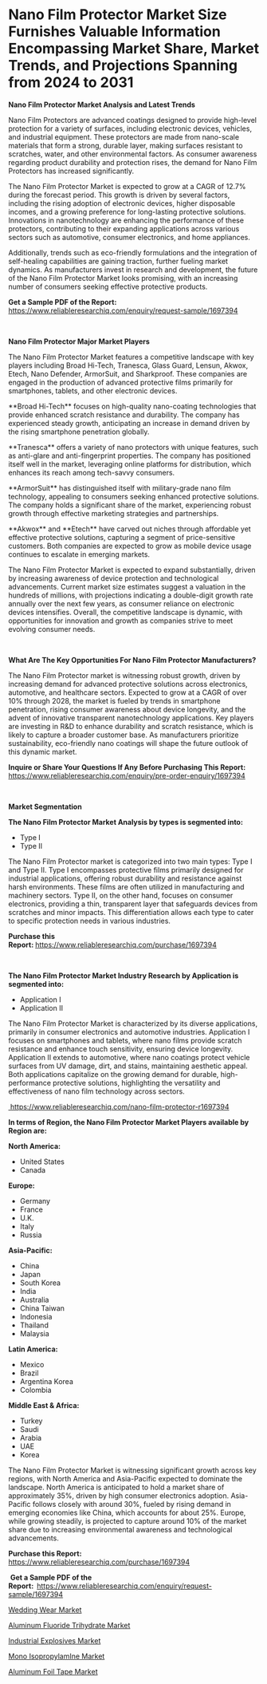<p><h1>Nano Film Protector Market Size Furnishes Valuable Information Encompassing Market Share, Market Trends, and Projections Spanning from 2024 to 2031</h1></p><p><strong>Nano Film Protector Market Analysis and Latest Trends</strong></p>
<p><p>Nano Film Protectors are advanced coatings designed to provide high-level protection for a variety of surfaces, including electronic devices, vehicles, and industrial equipment. These protectors are made from nano-scale materials that form a strong, durable layer, making surfaces resistant to scratches, water, and other environmental factors. As consumer awareness regarding product durability and protection rises, the demand for Nano Film Protectors has increased significantly.</p><p>The Nano Film Protector Market is expected to grow at a CAGR of 12.7% during the forecast period. This growth is driven by several factors, including the rising adoption of electronic devices, higher disposable incomes, and a growing preference for long-lasting protective solutions. Innovations in nanotechnology are enhancing the performance of these protectors, contributing to their expanding applications across various sectors such as automotive, consumer electronics, and home appliances.</p><p>Additionally, trends such as eco-friendly formulations and the integration of self-healing capabilities are gaining traction, further fueling market dynamics. As manufacturers invest in research and development, the future of the Nano Film Protector Market looks promising, with an increasing number of consumers seeking effective protective products.</p></p>
<p><strong>Get a Sample PDF of the Report:&nbsp;</strong> <a href="https://www.reliableresearchiq.com/enquiry/request-sample/1697394?utm_campaign=1138&utm_medium=2&utm_source=Github&utm_content=ia&utm_term=03102024&utm_id=nano-film-protector">https://www.reliableresearchiq.com/enquiry/request-sample/1697394</a></p>
<p>&nbsp;</p>
<p><strong>Nano Film Protector Major Market Players</strong></p>
<p><p>The Nano Film Protector Market features a competitive landscape with key players including Broad Hi-Tech, Tranesca, Glass Guard, Lensun, Akwox, Etech, Nano Defender, ArmorSuit, and Sharkproof. These companies are engaged in the production of advanced protective films primarily for smartphones, tablets, and other electronic devices.</p><p>**Broad Hi-Tech** focuses on high-quality nano-coating technologies that provide enhanced scratch resistance and durability. The company has experienced steady growth, anticipating an increase in demand driven by the rising smartphone penetration globally.</p><p>**Tranesca** offers a variety of nano protectors with unique features, such as anti-glare and anti-fingerprint properties. The company has positioned itself well in the market, leveraging online platforms for distribution, which enhances its reach among tech-savvy consumers.</p><p>**ArmorSuit** has distinguished itself with military-grade nano film technology, appealing to consumers seeking enhanced protective solutions. The company holds a significant share of the market, experiencing robust growth through effective marketing strategies and partnerships.</p><p>**Akwox** and **Etech** have carved out niches through affordable yet effective protective solutions, capturing a segment of price-sensitive customers. Both companies are expected to grow as mobile device usage continues to escalate in emerging markets.</p><p>The Nano Film Protector Market is expected to expand substantially, driven by increasing awareness of device protection and technological advancements. Current market size estimates suggest a valuation in the hundreds of millions, with projections indicating a double-digit growth rate annually over the next few years, as consumer reliance on electronic devices intensifies. Overall, the competitive landscape is dynamic, with opportunities for innovation and growth as companies strive to meet evolving consumer needs.</p></p>
<p>&nbsp;</p>
<p><strong>What Are The Key Opportunities For Nano Film Protector Manufacturers?</strong></p>
<p><p>The Nano Film Protector market is witnessing robust growth, driven by increasing demand for advanced protective solutions across electronics, automotive, and healthcare sectors. Expected to grow at a CAGR of over 10% through 2028, the market is fueled by trends in smartphone penetration, rising consumer awareness about device longevity, and the advent of innovative transparent nanotechnology applications. Key players are investing in R&D to enhance durability and scratch resistance, which is likely to capture a broader customer base. As manufacturers prioritize sustainability, eco-friendly nano coatings will shape the future outlook of this dynamic market.</p></p>
<p><strong>Inquire or Share Your Questions If Any Before Purchasing This Report:</strong> <a href="https://www.reliableresearchiq.com/enquiry/pre-order-enquiry/1697394?utm_campaign=1138&utm_medium=2&utm_source=Github&utm_content=ia&utm_term=03102024&utm_id=nano-film-protector">https://www.reliableresearchiq.com/enquiry/pre-order-enquiry/1697394</a></p>
<p>&nbsp;</p>
<p><strong>Market Segmentation</strong></p>
<p><strong>The Nano Film Protector Market Analysis by types is segmented into:</strong></p>
<p><ul><li>Type I</li><li>Type II</li></ul></p>
<p><p>The Nano Film Protector market is categorized into two main types: Type I and Type II. Type I encompasses protective films primarily designed for industrial applications, offering robust durability and resistance against harsh environments. These films are often utilized in manufacturing and machinery sectors. Type II, on the other hand, focuses on consumer electronics, providing a thin, transparent layer that safeguards devices from scratches and minor impacts. This differentiation allows each type to cater to specific protection needs in various industries.</p></p>
<p><strong>Purchase this Report:&nbsp;</strong><a href="https://www.reliableresearchiq.com/purchase/1697394?utm_campaign=1138&utm_medium=2&utm_source=Github&utm_content=ia&utm_term=03102024&utm_id=nano-film-protector">https://www.reliableresearchiq.com/purchase/1697394</a></p>
<p>&nbsp;</p>
<p><strong>The Nano Film Protector Market Industry Research by Application is segmented into:</strong></p>
<p><ul><li>Application I</li><li>Application II</li></ul></p>
<p><p>The Nano Film Protector Market is characterized by its diverse applications, primarily in consumer electronics and automotive industries. Application I focuses on smartphones and tablets, where nano films provide scratch resistance and enhance touch sensitivity, ensuring device longevity. Application II extends to automotive, where nano coatings protect vehicle surfaces from UV damage, dirt, and stains, maintaining aesthetic appeal. Both applications capitalize on the growing demand for durable, high-performance protective solutions, highlighting the versatility and effectiveness of nano film technology across sectors.</p></p>
<p><a href="https://www.reliableresearchiq.com/nano-film-protector-r1697394?utm_campaign=1138&utm_medium=2&utm_source=Github&utm_content=ia&utm_term=03102024&utm_id=nano-film-protector">&nbsp;https://www.reliableresearchiq.com/nano-film-protector-r1697394</a></p>
<p><strong>In terms of Region, the Nano Film Protector Market Players available by Region are:</strong></p>
<p>
    <p> <strong> North America: </strong>
        <ul>
            <li>United States</li>
            <li>Canada</li>
        </ul>
        </p> 
    <p> <strong> Europe: </strong>
        <ul>
            <li>Germany</li>
            <li>France</li>
            <li>U.K.</li>
            <li>Italy</li>
            <li>Russia</li>
        </ul>
        </p> 
    <p> <strong> Asia-Pacific: </strong>
        <ul>
            <li>China</li>
            <li>Japan</li>
            <li>South Korea</li>
            <li>India</li>
            <li>Australia</li>
            <li>China Taiwan</li>
            <li>Indonesia</li>
            <li>Thailand</li>
            <li>Malaysia</li>
        </ul>
        </p> 
    <p> <strong> Latin America: </strong>
        <ul>
            <li>Mexico</li>
            <li>Brazil</li>
            <li>Argentina Korea</li>
            <li>Colombia</li>
        </ul>
        </p> 
    <p> <strong> Middle East & Africa: </strong>
        <ul>
            <li>Turkey</li>
            <li>Saudi</li>
            <li>Arabia</li>
            <li>UAE</li>
            <li>Korea</li>
        </ul>
    </p>
    </p>
<p><p>The Nano Film Protector Market is witnessing significant growth across key regions, with North America and Asia-Pacific expected to dominate the landscape. North America is anticipated to hold a market share of approximately 35%, driven by high consumer electronics adoption. Asia-Pacific follows closely with around 30%, fueled by rising demand in emerging economies like China, which accounts for about 25%. Europe, while growing steadily, is projected to capture around 10% of the market share due to increasing environmental awareness and technological advancements.</p></p>
<p><strong>Purchase this Report: </strong><a href="https://www.reliableresearchiq.com/purchase/1697394?utm_campaign=1138&utm_medium=2&utm_source=Github&utm_content=ia&utm_term=03102024&utm_id=nano-film-protector">https://www.reliableresearchiq.com/purchase/1697394</a></p>
<p>&nbsp;<strong>Get a Sample PDF of the Report:&nbsp;&nbsp;</strong><a href="https://www.reliableresearchiq.com/enquiry/request-sample/1697394?utm_campaign=1138&utm_medium=2&utm_source=Github&utm_content=ia&utm_term=03102024&utm_id=nano-film-protector">https://www.reliableresearchiq.com/enquiry/request-sample/1697394</a></p>
<p><strong></strong></p>
<p><p><a href="https://www.linkedin.com/pulse/global-wedding-wear-market-opportunities-forecast-period-from-bprec?utm_campaign=1138&utm_medium=2&utm_source=Github&utm_content=ia&utm_term=03102024&utm_id=nano-film-protector">Wedding Wear Market</a></p><p><a href="https://www.linkedin.com/pulse/charting-future-comprehensive-analysis-global-aluminum-fluoride-fczme?utm_campaign=1138&utm_medium=2&utm_source=Github&utm_content=ia&utm_term=03102024&utm_id=nano-film-protector">Aluminum Fluoride Trihydrate Market</a></p><p><a href="https://www.linkedin.com/pulse/industrial-explosives-market-strategic-insights-product-0p5ce?utm_campaign=1138&utm_medium=2&utm_source=Github&utm_content=ia&utm_term=03102024&utm_id=nano-film-protector">Industrial Explosives Market</a></p><p><a href="https://www.linkedin.com/pulse/global-mono-isopropylamine-market-exploring-share-eetme?utm_campaign=1138&utm_medium=2&utm_source=Github&utm_content=ia&utm_term=03102024&utm_id=nano-film-protector">Mono IsopropylamIne Market</a></p><p><a href="https://www.linkedin.com/pulse/aluminum-foil-tape-market-evolution-key-trends-regional-sru8e?utm_campaign=1138&utm_medium=2&utm_source=Github&utm_content=ia&utm_term=03102024&utm_id=nano-film-protector">Aluminum Foil Tape Market</a></p></p>
